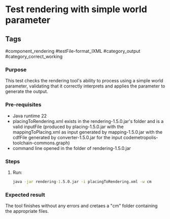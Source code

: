 # Test rendering with simple world parameter

## Tags
#component_rendering #testFile-format_IXML #category_output #category_correct_working

### Purpose
This test checks the rendering tool's ability to process using a simple world parameter, validating that it correctly interprets and applies the parameter to generate the output.

### Pre-requisites
* Java runtime 22
* placingToRendering.xml exists in the rendering-1.5.0.jar's folder and is a valid inputFile (produced by placing-1.5.0.jar with the mappingToPlacing.xml as input generated by mapping-1.5.0.jar with the cdfFile generated by converter-1.5.0.jar for the input codemetropolis-toolchain-commons.graph)
* command line opened in the folder of rendering-1.5.0.jar		

### Steps
1. Run:
   ```cmd
   java -jar rendering-1.5.0.jar -i placingToRendering.xml -w cm
   ``` 

### Expected result
The tool finishes without any errors and cretaes a "cm" folder containing the appropriate files.